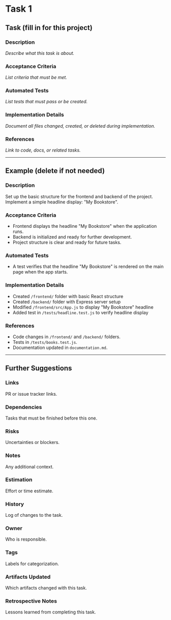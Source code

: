 # Task 1

## Task (fill in for this project)

### Description

_Describe what this task is about._

### Acceptance Criteria

_List criteria that must be met._

### Automated Tests

_List tests that must pass or be created._

### Implementation Details

_Document all files changed, created, or deleted during implementation._

### References

_Link to code, docs, or related tasks._

---

## Example (delete if not needed)

### Description

Set up the basic structure for the frontend and backend of the project. Implement a simple headline display: "My Bookstore".

### Acceptance Criteria

- Frontend displays the headline "My Bookstore" when the application runs.
- Backend is initialized and ready for further development.
- Project structure is clear and ready for future tasks.

### Automated Tests

- A test verifies that the headline "My Bookstore" is rendered on the main page when the app starts.

### Implementation Details

- Created `/frontend/` folder with basic React structure
- Created `/backend/` folder with Express server setup
- Modified `/frontend/src/App.js` to display "My Bookstore" headline
- Added test in `/tests/headline.test.js` to verify headline display

### References

- Code changes in `/frontend/` and `/backend/` folders.
- Tests in `/tests/books.test.js`.
- Documentation updated in `documentation.md`.

---

## Further Suggestions

### Links

PR or issue tracker links.

### Dependencies

Tasks that must be finished before this one.

### Risks

Uncertainties or blockers.

### Notes

Any additional context.

### Estimation

Effort or time estimate.

### History

Log of changes to the task.

### Owner

Who is responsible.

### Tags

Labels for categorization.

### Artifacts Updated

Which artifacts changed with this task.

### Retrospective Notes

Lessons learned from completing this task.
